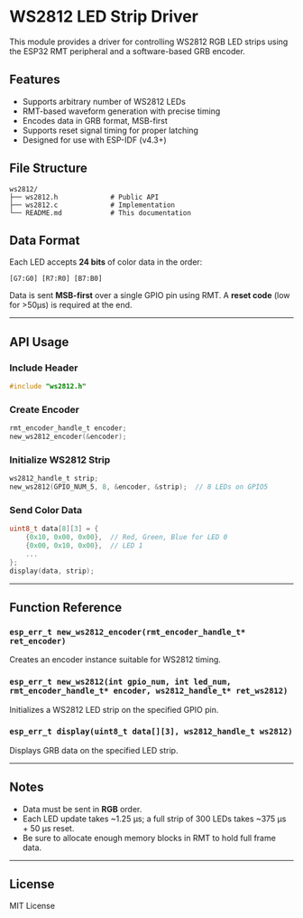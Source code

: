 # WS2812 LED Strip Driver

This module provides a driver for controlling WS2812 RGB LED strips using the ESP32 RMT peripheral and a software-based GRB encoder.

## Features

- Supports arbitrary number of WS2812 LEDs
- RMT-based waveform generation with precise timing
- Encodes data in GRB format, MSB-first
- Supports reset signal timing for proper latching
- Designed for use with ESP-IDF (v4.3+)

## File Structure

```
ws2812/
├── ws2812.h             # Public API
├── ws2812.c             # Implementation
└── README.md            # This documentation
```

## Data Format

Each LED accepts **24 bits** of color data in the order:

```
[G7:G0] [R7:R0] [B7:B0]
```

Data is sent **MSB-first** over a single GPIO pin using RMT. A **reset code** (low for >50µs) is required at the end.

---

## API Usage

### Include Header

```c
#include "ws2812.h"
```

### Create Encoder

```c
rmt_encoder_handle_t encoder;
new_ws2812_encoder(&encoder);
```

### Initialize WS2812 Strip

```c
ws2812_handle_t strip;
new_ws2812(GPIO_NUM_5, 8, &encoder, &strip);  // 8 LEDs on GPIO5
```

### Send Color Data

```c
uint8_t data[8][3] = {
    {0x10, 0x00, 0x00},  // Red, Green, Blue for LED 0
    {0x00, 0x10, 0x00},  // LED 1
    ...
};
display(data, strip);
```

---

## Function Reference

### `esp_err_t new_ws2812_encoder(rmt_encoder_handle_t* ret_encoder)`

Creates an encoder instance suitable for WS2812 timing.

### `esp_err_t new_ws2812(int gpio_num, int led_num, rmt_encoder_handle_t* encoder, ws2812_handle_t* ret_ws2812)`

Initializes a WS2812 LED strip on the specified GPIO pin.

### `esp_err_t display(uint8_t data[][3], ws2812_handle_t ws2812)`

Displays GRB data on the specified LED strip.

---

## Notes

- Data must be sent in **RGB** order.
- Each LED update takes ~1.25 µs; a full strip of 300 LEDs takes ~375 µs + 50 µs reset.
- Be sure to allocate enough memory blocks in RMT to hold full frame data.

---

## License

MIT License

